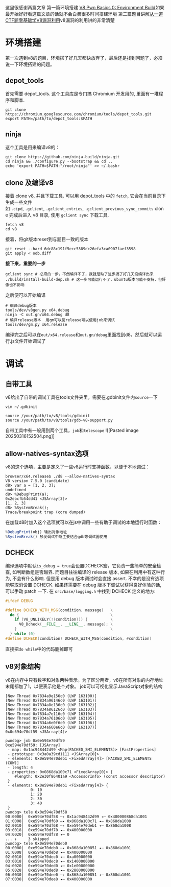 这里很感谢两篇文章
第一篇环境搭建 [V8 Pwn Basics 0: Environment Build](https://blog.wingszeng.top/v8-pwn-basics-0-environment-build/)如果最开始好好看这篇文章的话就不会白费很多时间搭建环境
第二篇题目讲解[从一道CTF题零基础学V8漏洞利用](https://www.freebuf.com/vuls/203721.html)v8漏洞的利用讲的非常清楚
# 环境搭建
第一次遇到v8的题目，环境搭了好几天都快放弃了，最后还是找到问题了，必须说一下环境搭建的问题。
## depot_tools
首先需要 depot_tools. 这个工具库是专门搞 Chromium 开发用的, 里面有一堆程序和脚本.
```shell
git clone https://chromium.googlesource.com/chromium/tools/depot_tools.git
export PATH=/path/to/depot_tools:$PATH
```
## ninja
这个工具是用来编译v8的：
```shell
git clone https://github.com/ninja-build/ninja.git  
cd ninja && ./configure.py --bootstrap && cd ..  
echo 'export PATH=$PATH:"/root/ninja"' >> ~/.bashr
```
##  clone 及编译v8
接着 clone v8, 并且下载工具. 可以用 depot_tools 中的 `fetch`, 它会在当前目录下生成一些文件如 `.cipd`, `.gclient`, `.gclient_entries`, `.gclient_previous_sync_commits` clone 完成后进入 v8 目录, 使用 `gclient sync` 下载工具.
```shell
fetch v8
cd v8
```
接着，将git版本reset到与题目一致的版本
```shell
git reset --hard 6dc88c191f5ecc5389dc26efa3ca0907faef3598  
git apply < oob.diff
```
**接下来，重要的一步**
```shell
gclient sync # 必须的一步，不然编译不了，我就是缺了这步搞了好几天没编译出来
./build/install-build-dep.sh # 这一步可能运行不了，ubuntu版本可能不支持，但好像也不影响
```
之后便可以开始编译
```shell
# 编译debug版本  
tools/dev/v8gen.py x64.debug  
ninja -C out.gn/x64.debug d8  
# 编译release版本  用gm可以使release可以使用job来调试
tools/dev/gm.py x64.release  
```
编译完之后可以在`out/x64.release`和`out.gn/debug`里面找到d8，然后就可以运行.js文件开始调试了

# 调试
## 自带工具
v8给出了自带的调试工具在tools文件夹里，需要在.gdbinit文件内`source`一下
```shell
vim ~/.gdbinit

source /your/path/to/v8/tools/gdbinit  
source /your/path/to/v8/tools/gdb-v8-support.py
```
自带工具中有一般用到两个工具，`job`和`telescope`
![[Pasted image 20250316152504.png]]
## allow-natives-syntax选项
v8的这个选项，主要是定义了一些v8运行时支持函数，以便于本地调试：
```shell
browser/x64.release$ ./d8 --allow-natives-syntax  
V8 version 7.5.0 (candidate)  
d8> var a = [1, 2, 3];  
undefined  
d8> %DebugPrint(a);  
0x2ebcfb54dd41 <JSArray[3]>  
[1, 2, 3]  
d8> %SystemBreak();  
Trace/breakpoint trap (core dumped)
```
在加载d8时加入这个选项就可以在js中调用一些有助于调试的本地运行时函数：
```js
%DebugPrint(obj) 输出对象地址
%SystemBreak() 触发调试中断主要结合gdb等调试器使用
```
## DCHECK
编译选项中默认`is_debug = true`会设置DCHECK宏，它负责一些简单的安全检查, 如判断数组是否越界. 而题目往往编译的 release 版本, 如果在利用中有这种行为, 不会有什么影响. 但是用 debug 版本调试时会直接 assert. 不幸的是没有选项能够取消设置 DCHECK. 如果还需要在 debug 版本下调试以获得良好体验的话, 可以手动 patch 一下. 在 `src/base/logging.h` 中找到 DCHECK 定义的地方:
```cpp
#ifdef DEBUG

#define DCHECK_WITH_MSG(condition, message)   \
  do {                                        \
    if (V8_UNLIKELY(!(condition))) {          \
      V8_Dcheck(__FILE__, __LINE__, message); \
    }                                         \
  } while (0)
#define DCHECK(condition) DCHECK_WITH_MSG(condition, #condition)
```
直接把`do while`中的代码删掉即可
## v8对象结构
v8在内存中只有数字和对象两种表示。为了区分两者，v8在所有对象的内存地址末尾都加了1，以便表示他是个对象。
job可以可视化显示JavaScript对象的结构
```pwn
[New Thread 0x7834a9e156c0 (LWP 163100)]  
[New Thread 0x7834a96146c0 (LWP 163101)]  
[New Thread 0x7834a8e136c0 (LWP 163102)]  
[New Thread 0x7834a86126c0 (LWP 163103)]  
[New Thread 0x7834a7e116c0 (LWP 163104)]  
[New Thread 0x7834a76106c0 (LWP 163105)]  
[New Thread 0x7834a6e0f6c0 (LWP 163106)]  
[New Thread 0x7834a660e6c0 (LWP 163107)]  
0x0e594e70df59 <JSArray[4]>

pwndbg> job 0x0e594e70df59
0xe594e70df59: [JSArray]
 - map: 0x1ac948442d99 <Map(PACKED_SMI_ELEMENTS)> [FastProperties]
 - prototype: 0x3a0a39cd1111 <JSArray[0]>
 - elements: 0x0e594e70deb1 <FixedArray[4]> [PACKED_SMI_ELEMENTS (COW)]
 - length: 4
 - properties: 0x0868da100c71 <FixedArray[0]> {
    #length: 0x2e30f86401a9 <AccessorInfo> (const accessor descriptor)
 }
 - elements: 0x0e594e70deb1 <FixedArray[4]> {
           0: 10
           1: 20
           2: 30
           3: 40
 }
pwndbg> tele 0x0e594e70df58
00:0000│  0xe594e70df58 —▸ 0x1ac948442d99 ◂— 0x400000868da1001
01:0008│  0xe594e70df60 —▸ 0x868da100c71 ◂— 0x868da1008
02:0010│  0xe594e70df68 —▸ 0xe594e70deb1 ◂— 0x868da1008
03:0018│  0xe594e70df70 ◂— 0x400000000
04:0020│  0xe594e70df78 ◂— 0
... ↓     3 skipped
pwndbg> tele 0x0e594e70deb0
00:0000│  0xe594e70deb0 —▸ 0x868da100851 ◂— 0x868da1001
01:0008│  0xe594e70deb8 ◂— 0x400000000
02:0010│  0xe594e70dec0 ◂— 0xa00000000
03:0018│  0xe594e70dec8 ◂— 0x1400000000
04:0020│  0xe594e70ded0 ◂— 0x1e00000000
05:0028│  0xe594e70ded8 ◂— 0x2800000000
06:0030│  0xe594e70dee0 —▸ 0x868da100851 ◂— 0x868da1001
07:0038│  0xe594e70dee8 ◂— 0x400000000

```